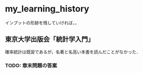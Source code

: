 # my_learning_history
インプットの形跡を残していければ，，

## 東京大学出版会「統計学入門」

確率統計は既習であるが，名著と名高い本書を読んだことがなかった．

### TODO: 章末問題の答案
